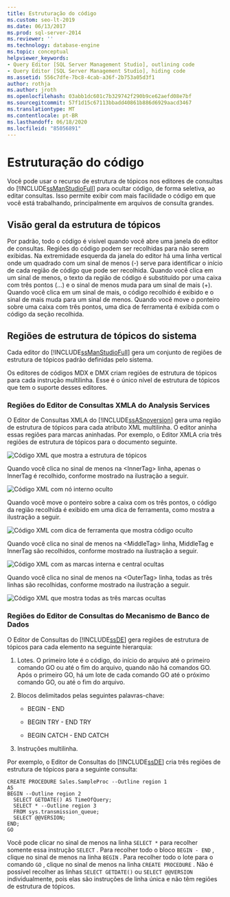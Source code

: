 ```yaml
---
title: Estruturação do código
ms.custom: seo-lt-2019
ms.date: 06/13/2017
ms.prod: sql-server-2014
ms.reviewer: ''
ms.technology: database-engine
ms.topic: conceptual
helpviewer_keywords:
- Query Editor [SQL Server Management Studio], outlining code
- Query Editor [SQL Server Management Studio], hiding code
ms.assetid: 556c7dfe-7bc8-4cab-a36f-2b753a05d3f1
author: rothja
ms.author: jroth
ms.openlocfilehash: 03abb1dc601c7b329742f290b9ce62aefd08e7bf
ms.sourcegitcommit: 57f1d15c67113bbadd40861b886d6929aacd3467
ms.translationtype: MT
ms.contentlocale: pt-BR
ms.lasthandoff: 06/18/2020
ms.locfileid: "85056891"
---
```

# <a name="code-outlining"></a>Estruturação do código
  Você pode usar o recurso de estrutura de tópicos nos editores de consultas do [!INCLUDE[ssManStudioFull](../../../includes/ssmanstudiofull-md.md)] para ocultar código, de forma seletiva, ao editar consultas. Isso permite exibir com mais facilidade o código em que você está trabalhando, principalmente em arquivos de consulta grandes.

## <a name="outlining-overview"></a>Visão geral da estrutura de tópicos
 Por padrão, todo o código é visível quando você abre uma janela do editor de consultas. Regiões do código podem ser recolhidas para não serem exibidas. Na extremidade esquerda da janela do editor há uma linha vertical onde um quadrado com um sinal de menos (-) serve para identificar o início de cada região de código que pode ser recolhida. Quando você clica em um sinal de menos, o texto da região de código é substituído por uma caixa com três pontos (…) e o sinal de menos muda para um sinal de mais (+). Quando você clica em um sinal de mais, o código recolhido é exibido e o sinal de mais muda para um sinal de menos. Quando você move o ponteiro sobre uma caixa com três pontos, uma dica de ferramenta é exibida com o código da seção recolhida.

## <a name="system-outline-regions"></a>Regiões de estrutura de tópicos do sistema
 Cada editor do [!INCLUDE[ssManStudioFull](../../../includes/ssmanstudiofull-md.md)] gera um conjunto de regiões de estrutura de tópicos padrão definidas pelo sistema.

 Os editores de códigos MDX e DMX criam regiões de estrutura de tópicos para cada instrução multilinha. Esse é o único nível de estrutura de tópicos que tem o suporte desses editores.

### <a name="analysis-services-xmla-query-editor-regions"></a>Regiões do Editor de Consultas XMLA do Analysis Services
 O Editor de Consultas XMLA do [!INCLUDE[ssASnoversion](../../includes/ssasnoversion-md.md)] gera uma região de estrutura de tópicos para cada atributo XML multilinha. O editor aninha essas regiões para marcas aninhadas. Por exemplo, o Editor XMLA cria três regiões de estrutura de tópicos para o documento seguinte.

 ![Código XML que mostra a estrutura de tópicos](../../database-engine/media/editoutlinexmlfull.gif "Código XML que mostra a estrutura de tópicos")

 Quando você clica no sinal de menos na \<InnerTag> linha, apenas o InnerTag é recolhido, conforme mostrado na ilustração a seguir.

 ![Código XML com nó interno oculto](../../database-engine/media/editoutlinexmlinnercol.gif "Código XML com nó interno oculto")

 Quando você move o ponteiro sobre a caixa com os três pontos, o código da região recolhida é exibido em uma dica de ferramenta, como mostra a ilustração a seguir.

 ![Código XML com dica de ferramenta que mostra código oculto](../../database-engine/media/editoutlinexmlmouse.gif "Código XML com dica de ferramenta que mostra código oculto")

 Quando você clica no sinal de menos na \<MiddleTag> linha, MiddleTag e InnerTag são recolhidos, conforme mostrado na ilustração a seguir.

 ![Código XML com as marcas interna e central ocultas](../../database-engine/media/editoutlinexmlmiddlecol.gif "Código XML com as marcas interna e central ocultas")

 Quando você clica no sinal de menos na \<OuterTag> linha, todas as três linhas são recolhidas, conforme mostrado na ilustração a seguir.

 ![Código XML que mostra todas as três marcas ocultas](../../database-engine/media/editoutlinexmloutercol.gif "Código XML que mostra todas as três marcas ocultas")

### <a name="database-engine-query-editor-regions"></a>Regiões do Editor de Consultas do Mecanismo de Banco de Dados
 O Editor de Consultas do [!INCLUDE[ssDE](../../../includes/ssde-md.md)] gera regiões de estrutura de tópicos para cada elemento na seguinte hierarquia:

1.  Lotes. O primeiro lote é o código, do início do arquivo até o primeiro comando GO ou até o fim do arquivo, quando não há comandos GO. Após o primeiro GO, há um lote de cada comando GO até o próximo comando GO, ou até o fim do arquivo.

2.  Blocos delimitados pelas seguintes palavras-chave:

    -   BEGIN - END

    -   BEGIN TRY - END TRY

    -   BEGIN CATCH - END CATCH

3.  Instruções multilinha.

 Por exemplo, o Editor de Consultas do [!INCLUDE[ssDE](../../../includes/ssde-md.md)] cria três regiões de estrutura de tópicos para a seguinte consulta:

```
CREATE PROCEDURE Sales.SampleProc --Outline region 1
AS
BEGIN --Outline region 2 
  SELECT GETDATE() AS TimeOfQuery;
  SELECT * --Outline region 3
  FROM sys.transmission_queue;
  SELECT @@VERSION;
END;
GO
```

 Você pode clicar no sinal de menos na linha `SELECT *` para recolher somente essa instrução `SELECT` . Para recolher todo o bloco `BEGIN - END` , clique no sinal de menos na linha `BEGIN` . Para recolher todo o lote para o comando `GO` , clique no sinal de menos na linha `CREATE PROCEDURE` . Não é possível recolher as linhas `SELECT GETDATE()` ou `SELECT @@VERSION` individualmente, pois elas são instruções de linha única e não têm regiões de estrutura de tópicos.


